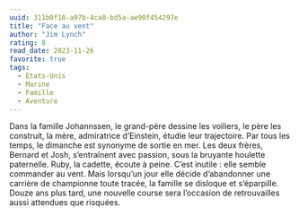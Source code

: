 ```yaml
---
uuid: 311b0f18-a97b-4ca0-bd5a-ae90f454297e
title: "Face au vent"
author: "Jim Lynch"
rating: 8
read_date: 2023-11-26
favorite: true
tags:
  - Etats-Unis
  - Marine
  - Famille
  - Aventure
---
```


Dans la famille Johannssen, le grand-père dessine les voiliers, le père les construit, la mère, admiratrice d’Einstein, étudie leur trajectoire. Par tous les temps, le dimanche est synonyme de sortie en mer. Les deux frères, Bernard et Josh, s’entraînent avec passion, sous la bruyante houlette paternelle. Ruby, la cadette, écoute à peine. C’est inutile : elle semble commander au vent. Mais lorsqu’un jour elle décide d’abandonner une carrière de championne toute tracée, la famille se disloque et s’éparpille. Douze ans plus tard, une nouvelle course sera l’occasion de retrouvailles aussi attendues que risquées.